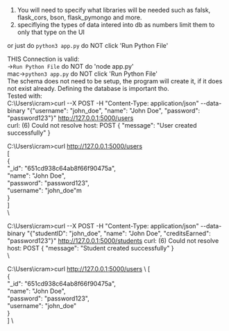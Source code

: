 1. You will need to specify what libraries will be needed such as falsk, flask_cors, bson, flask_pymongo and more.
1. speciflying the types of data intered into db as numbers limit them to only that type on the UI

or just do `python3 app.py` do NOT click 'Run Python File'

THIS Connection is valid: \
->`Run Python File` do NOT do 'node app.py' \
mac->`python3 app.py` do NOT click 'Run Python File' \
The schema does not need to be setup, the program will create it, if it does not exist already. Defining the database is important tho. \
Tested with: \
C:\Users\icram>curl --X POST -H "Content-Type: application/json" --data-binary "{\"username\": \"john_doe\", \"name\": \"John Doe\", \"password\": \"password123\"}" http://127.0.0.1:5000/users \
curl: (6) Could not resolve host: POST
{
  "message": "User created successfully"
}

C:\Users\icram>curl http://127.0.0.1:5000/users  \
[ \
  { \
    "_id": "651cd938c64ab8f66f90475a", \
    "name": "John Doe", \
    "password": "password123", \
    "username": "john_doe"m \
  } \
] \
 \

C:\Users\icram>curl --X POST -H "Content-Type: application/json" --data-binary "{\"studentID\": \"john_doe\", \"name\": \"John Doe\", \"creditsEarned\": \"password123\"}" http://127.0.0.1:5000/students
curl: (6) Could not resolve host: POST
{
  "message": "Student created successfully"
} \
 \

C:\Users\icram>curl http://127.0.0.1:5000/users \ 
[ \
  { \
    "_id": "651cd938c64ab8f66f90475a", \
    "name": "John Doe", \
    "password": "password123", \
    "username": "john_doe" \
  } \
] \
